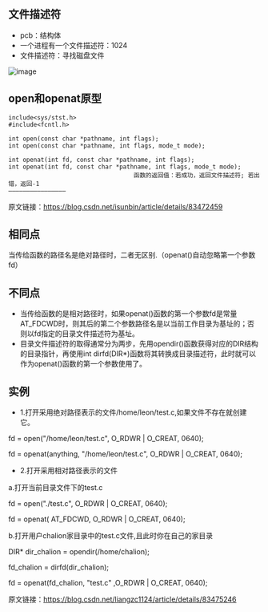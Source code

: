 ## 文件描述符
- pcb：结构体
- 一个进程有一个文件描述符：1024
- 文件描述符：寻找磁盘文件

![image](BDD6CCEEE7934F279435E4AA421AA910)

## open和openat原型
```
include<sys/stst.h>
#include<fcntl.h>
 
int open(const char *pathname, int flags);
int open(const char *pathname, int flags, mode_t mode);
 
int openat(int fd, const char *pathname, int flags);
int openat(int fd, const char *pathname, int flags, mode_t mode);
                                   函数的返回值：若成功，返回文件描述符; 若出错，返回-1
————————————————

```

原文链接：https://blog.csdn.net/isunbin/article/details/83472459


## 相同点

当传给函数的路径名是绝对路径时，二者无区别.（openat()自动忽略第一个参数fd）

## 不同点
- 当传给函数的是相对路径时，如果openat()函数的第一个参数fd是常量AT_FDCWD时，则其后的第二个参数路径名是以当前工作目录为基址的；否则以fd指定的目录文件描述符为基址。
- 目录文件描述符的取得通常分为两步，先用opendir()函数获得对应的DIR结构的目录指针，再使用int dirfd(DIR*)函数将其转换成目录描述符，此时就可以作为openat()函数的第一个参数使用了。

## 实例

- 1.打开采用绝对路径表示的文件/home/leon/test.c,如果文件不存在就创建它。

fd = open("/home/leon/test.c", O_RDWR | O_CREAT, 0640);

fd = openat(anything, "/home/leon/test.c", O_RDWR | O_CREAT, 0640);

- 2.打开采用相对路径表示的文件

a.打开当前目录文件下的test.c

fd = open("./test.c", O_RDWR | O_CREAT, 0640);

fd = openat( AT_FDCWD, O_RDWR | O_CREAT, 0640);

b.打开用户chalion家目录中的test.c文件,且此时你在自己的家目录

DIR* dir_chalion = opendir(/home/chalion);

fd_chalion = dirfd(dir_chalion);

fd = openat(fd_chalion, "test.c" ,O_RDWR | O_CREAT, 0640);

原文链接：https://blog.csdn.net/liangzc1124/article/details/83475246